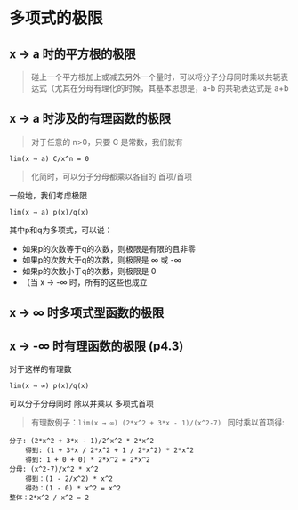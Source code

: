 # 多项式的极限

## x → a 时的平方根的极限
> 碰上一个平方根加上或减去另外一个量时，可以将分子分母同时乘以共轭表达式（尤其在分母有理化的时候，其基本思想是，a-b 的共轭表达式是 a+b

## x → a 时涉及的有理函数的极限
> 对于任意的 n>0，只要 C 是常数，我们就有
```
lim(x → a) C/x^n = 0
```
> 化简时，可以分子分母都乘以各自的 首项/首项

一般地，我们考虑极限
```
lim(x → a) p(x)/q(x)
```
其中p和q为多项式，可以说：
* 如果p的次数等于q的次数，则极限是有限的且非零
* 如果p的次数大于q的次数，则极限是 ∞ 或 -∞
* 如果p的次数小于q的次数，则极限是 0
* （当 x → -∞ 时，所有的这些也成立

## x → ∞ 时多项式型函数的极限
## x → -∞ 时有理函数的极限 (p4.3)
对于这样的有理数
```
lim(x → ∞) p(x)/q(x)
```
可以分子分母同时 除以并乘以 多项式首项
> 有理数例子：``` lim(x → ∞) (2*x^2 + 3*x - 1)/(x^2-7)  ```
> 同时乘以首项得:
```
分子: (2*x^2 + 3*x - 1)/2^x^2 * 2*x^2
    得到: (1 + 3*x / 2*x^2 + 1 / 2*x^2) * 2*x^2
    得到: 1 + 0 + 0) * 2*x^2 = 2*x^2
分母: (x^2-7)/x^2 * x^2
    得到：(1 - 2/x^2) * x^2
    得劲：(1 - 0) * x^2 = x^2
整体：2*x^2 / x^2 = 2
```

